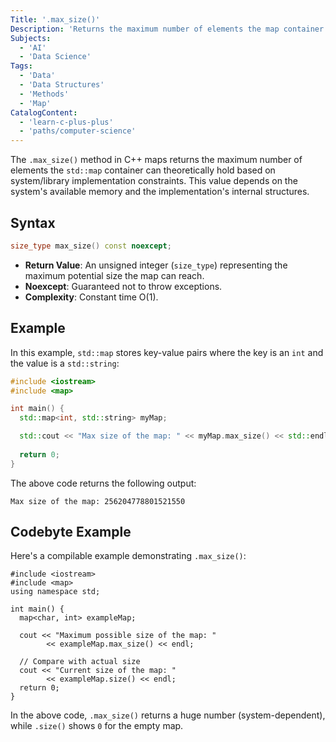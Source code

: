 ```yaml
---
Title: '.max_size()'
Description: 'Returns the maximum number of elements the map container can theoretically hold.'
Subjects:
  - 'AI'
  - 'Data Science'
Tags:
  - 'Data'
  - 'Data Structures'
  - 'Methods'
  - 'Map'
CatalogContent:
  - 'learn-c-plus-plus'
  - 'paths/computer-science'
---
```


The `.max_size()` method in C++ maps returns the maximum number of elements the `std::map` container can theoretically hold based on system/library implementation constraints. This value depends on the system's available memory and the implementation's internal structures.

## Syntax

```cpp
size_type max_size() const noexcept;
```

- **Return Value**: An unsigned integer (`size_type`) representing the maximum potential size the map can reach.
- **Noexcept**: Guaranteed not to throw exceptions.
- **Complexity**: Constant time O(1).

## Example

In this example, `std::map` stores key-value pairs where the key is an `int` and the value is a `std::string`:

```cpp
#include <iostream>
#include <map>

int main() {
  std::map<int, std::string> myMap;

  std::cout << "Max size of the map: " << myMap.max_size() << std::endl;
    
  return 0;
}
```

The above code returns the following output:

```shell
Max size of the map: 256204778801521550
```

## Codebyte Example

Here's a compilable example demonstrating `.max_size()`:

```codebyte/cpp
#include <iostream>
#include <map>
using namespace std;

int main() {
  map<char, int> exampleMap;

  cout << "Maximum possible size of the map: " 
        << exampleMap.max_size() << endl;

  // Compare with actual size
  cout << "Current size of the map: " 
        << exampleMap.size() << endl;
  return 0;
}
```

In the above code, `.max_size()` returns a huge number (system-dependent), while `.size()` shows `0` for the empty map. 
